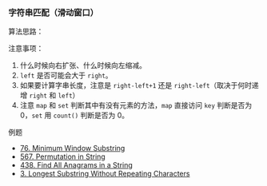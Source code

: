 ### 字符串匹配（滑动窗口）

算法思路：



注意事项：

1. 什么时候向右扩张、什么时候向左缩减。
2. `left` 是否可能会大于 `right`。
3. 如果要计算字串长度，注意是 `right-left+1` 还是 `right-left`（取决于何时递增 `right` 和 `left`）
4. 注意 `map` 和 `set` 判断其中有没有元素的方法，`map` 直接访问 `key` 判断是否为 0，`set` 用 `count()` 判断是否为 0。



例题

- [76. Minimum Window Substring](https://leetcode.com/problems/minimum-window-substring/)
- [567. Permutation in String](https://leetcode.com/problems/permutation-in-string/)
- [438. Find All Anagrams in a String](https://leetcode.com/problems/find-all-anagrams-in-a-string/)
- [3. Longest Substring Without Repeating Characters](https://leetcode.com/problems/longest-substring-without-repeating-characters/)